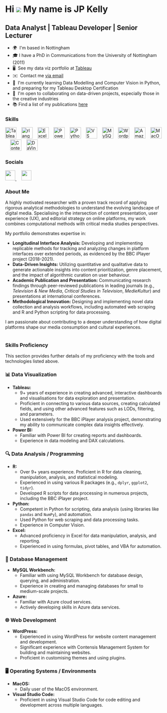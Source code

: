 # Hi ![](https://user-images.githubusercontent.com/18350557/176309783-0785949b-9127-417c-8b55-ab5a4333674e.gif) My name is JP Kelly


## Data Analyst | Tableau Developer | Senior Lecturer

* 🌍  I'm based in Nottingham
* 🎓  I have a PhD in Communications from the University of Nottingham (2011)
* 🖥️  See my data viz portfolio at [Tableau](http://public.tableau.com/app/profile/jp.kelly8457/vizzes)
* ✉️  Contact me [via email](mailto:jippykelly@gmail.com)
* 🧠  I'm currently learning Data Modelling and Computer Vision in Python, and preparing for my Tableau Desktop Certification
* 🤝  I'm open to collaborating on data-driven projects, especially those in the creative industries
* 📚  Find a list of my publications [here](https://github.com/JP-Kelly/projects/blob/main/publications.md)

### Skills

<p align="left">
<a href="https://www.tableau.com/" target="_blank" rel="noreferrer"><img src="https://cdn.worldvectorlogo.com/logos/tableau-software.svg" width="36" height="36" alt="Tableau"/></a>&nbsp;&nbsp;&nbsp;
<a href="https://www.r-project.org/" target="_blank" rel="noreferrer"><img src="https://raw.githubusercontent.com/danielcranney/readme-generator/main/public/icons/skills/rlang-colored.svg" width="36" height="36" alt="rlang" /></a>&nbsp;&nbsp;&nbsp;
<a href="https://www.microsoft.com/en-us/microsoft-365/excel" target="_blank"><img src="https://upload.wikimedia.org/wikipedia/commons/thumb/3/34/Microsoft_Office_Excel_%282019%E2%80%93present%29.svg/250px-Microsoft_Office_Excel_%282019%E2%80%93present%29.svg.png" width="36" height="36" alt="Excel" /></a>&nbsp;&nbsp;&nbsp;
<a href="https://powerbi.microsoft.com/" target="_blank"><img src="https://upload.wikimedia.org/wikipedia/commons/c/cf/New_Power_BI_Logo.svg" width="36" height="36" alt="Power BI" /></a>&nbsp;&nbsp;&nbsp;
<a href="https://www.python.org/" target="_blank" rel="noreferrer"><img src="https://raw.githubusercontent.com/danielcranney/readme-generator/main/public/icons/skills/python-colored.svg" width="36" height="36" alt="Python" /></a>&nbsp;&nbsp;&nbsp;
<a href="https://code.visualstudio.com/" target="_blank" rel="noreferrer"><img src="https://upload.wikimedia.org/wikipedia/commons/thumb/9/9a/Visual_Studio_Code_1.35_icon.svg/1024px-Visual_Studio_Code_1.35_icon.svg.png" width="36" height="36" alt="VS Code" /></a>&nbsp;&nbsp;&nbsp;
<a href="https://www.mysql.com/" target="_blank" rel="noreferrer"><img src="https://raw.githubusercontent.com/danielcranney/readme-generator/main/public/icons/skills/mysql-colored.svg" width="36" height="36" alt="MySQL" /></a>&nbsp;&nbsp;&nbsp;
<a href="https://wordpress.com" target="_blank" rel="noreferrer"><img src="https://raw.githubusercontent.com/danielcranney/readme-generator/main/public/icons/skills/wordpress-colored.svg" width="36" height="36" alt="Wordpress" /></a>&nbsp;&nbsp;&nbsp;
<a href="https://azure.microsoft.com/en-us/" target="_blank" rel="noreferrer"><img src="https://upload.wikimedia.org/wikipedia/commons/thumb/f/fa/Microsoft_Azure.svg/250px-Microsoft_Azure.svg.png" width="36" height="36" alt="Amazon Web Services" /></a>&nbsp;&nbsp;&nbsp;
<a href="https://apple.com" target="_blank" rel="noreferrer"><img src="https://i.pinimg.com/474x/77/f0/33/77f033d90e28c29dc6ce7006e66d0caa.jpg" width="36" height="36" alt="MacOS" /></a>&nbsp;&nbsp;&nbsp;
<a href="https://www.contensis.com/" target="_blank" rel="noreferrer"><img src="https://avatars.githubusercontent.com/u/7093501?s=200&v=4" width="36" height="36" alt="Contensis" /></a>&nbsp;&nbsp;&nbsp;
<a href="https://www.blackmagicdesign.com/uk/products/davinciresolve" target="_blank" rel="noreferrer"><img src="https://upload.wikimedia.org/wikipedia/commons/4/4d/DaVinci_Resolve_Studio.png" width="36" height="36" alt="DaVinci Resolve" /></a>
</p>


### Socials

<p align="left"> <a href="https://www.linkedin.com/in/drjpkelly" target="_blank" rel="noreferrer"> <picture> <source media="(prefers-color-scheme: dark)" srcset="https://raw.githubusercontent.com/danielcranney/readme-generator/main/public/icons/socials/linkedin-dark.svg" /> <source media="(prefers-color-scheme: light)" srcset="https://raw.githubusercontent.com/danielcranney/readme-generator/main/public/icons/socials/linkedin.svg" /> <img src="https://raw.githubusercontent.com/danielcranney/readme-generator/main/public/icons/socials/linkedin.svg" width="32" height="32" /> </picture> </a>&nbsp;&nbsp;&nbsp;
<a href="https://www.x.com/jippykelly" target="_blank" rel="noreferrer"> <picture> <source media="(prefers-color-scheme: dark)" srcset="https://raw.githubusercontent.com/danielcranney/readme-generator/main/public/icons/socials/twitter-dark.svg" /> <source media="(prefers-color-scheme: light)" srcset="https://raw.githubusercontent.com/danielcranney/readme-generator/main/public/icons/socials/twitter.svg" /> <img src="https://raw.githubusercontent.com/danielcranney/readme-generator/main/public/icons/socials/twitter.svg" width="32" height="32" /> </picture> </a></p>

### About Me

A highly motivated researcher with a proven track record of applying rigorous analytical methodologies to understand the evolving landscape of digital media. Specialising in the intersection of content presentation, user experience (UX), and editorial strategy on online platforms, my work combines computational methods with critical media studies perspectives.

My portfolio demonstrates expertise in:

* **Longitudinal Interface Analysis:** Developing and implementing replicable methods for tracking and analyzing changes in platform interfaces over extended periods, as evidenced by the BBC iPlayer project (2018-2021).
* **Data-Driven Insights:** Utilizing quantitative and qualitative data to generate actionable insights into content prioritization, genre placement, and the impact of algorithmic curation on user behaviour.
* **Academic Publication and Presentation:** Communicating research findings through peer-reviewed publications in leading journals (e.g., *Television & New Media*, *Critical Studies in Television*, *MedieKultur*) and presentations at international conferences.
* **Methodological Innovation:** Designing and implementing novel data collection and analysis workflows, including automated web scraping and R and Python scripting for data processing.

I am passionate about contributing to a deeper understanding of how digital platforms shape our media consumption and cultural experiences.

#

### Skills Proficiency

This section provides further details of my proficiency with the tools and technologies listed above.

### 📊 Data Visualization

* **Tableau:**
    * 9+ years of experience in creating advanced, interactive dashboards and visualisations for data exploration and presentation.
    * Proficient in connecting to various data sources, creating calculated fields, and using other advanced features such as LODs, filtering, and parameters.
    * Used extensively for the BBC iPlayer analysis project, demonstrating my ability to communicate complex data insights effectively.
* **Power BI:**
    * Familiar with Power BI for creating reports and dashboards.
    * Experience in data modeling and DAX calculations.

### 🔍 Data Analysis / Programming

* **R:**
    * Over 9+ years experience. Proficient in R for data cleaning, manipulation, analysis, and statistical modeling.
    * Experienced in using various R packages (e.g., `dplyr`, `ggplot2`, `tidyr`).
    * Developed R scripts for data processing in numerous projects, including the BBC iPlayer project.
* **Python:**
    * Competent in Python for scripting, data analysis (using libraries like `pandas` and `NumPy`), and automation.
    * Used Python for web scraping and data processing tasks.
    * Experience in Computer Vision.
* **Excel:**
    * Advanced proficiency in Excel for data manipulation, analysis, and reporting.
    * Experienced in using formulas, pivot tables, and VBA for automation.

### 💾 Database Management

* **MySQL Workbench:**
    * Familiar with using MySQL Workbench for database design, querying, and administration.
    * Experience in creating and managing databases for small to medium-scale projects.
* **Azure:**
    * Familiar with Azure cloud services.
    * Actively developing skills in Azure data services.

### 🌐 Web Development

* **WordPress:**
    * Experienced in using WordPress for website content management and development.
    * Significant experience with Contensis Management System for building and maintaining websites.
    * Proficient in customising themes and using plugins.

### 🖥️ Operating Systems / Environments

* **MacOS:**
    * Daily user of the MacOS environment.
* **Visual Studio Code:**
    * Proficient in using Visual Studio Code for code editing and development across multiple languages.
